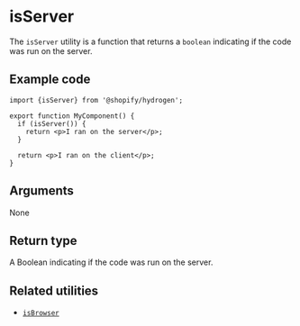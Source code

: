 # isServer


The `isServer` utility is a function that returns a `boolean` indicating
if the code was run on the server.

## Example code

```tsx
import {isServer} from '@shopify/hydrogen';

export function MyComponent() {
  if (isServer()) {
    return <p>I ran on the server</p>;
  }

  return <p>I ran on the client</p>;
}
```

## Arguments

None

## Return type

A Boolean indicating if the code was run on the server.

## Related utilities

- [`isBrowser`](/docs/utilities/isbrowser.md)
